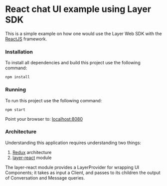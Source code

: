 # React chat UI example using Layer SDK

This is a simple example on how one would use the Layer Web SDK with the [ReactJS](https://reactjs.org) framework.

### Installation

To install all dependencies and build this project use the following command:

    npm install

### Running

To run this project use the following command:

    npm start

Point your browser to: [localhost:8080](http://localhost:8080)

### Architecture

Understanding this application requires understanding two things:

1. [Redux](http://rackt.org/redux/) architecture
2. [layer-react](https://github.com/layerhq/layer-react) module

The layer-react module provides a LayerProvider for wrapping UI Components; it takes as input a Client, and passes to its children the output of Conversation and Message queries.
